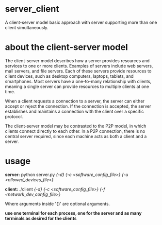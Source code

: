 # server_client
A client-server model basic approach with server supporting more than one client simultaneously.

# about the client-server model
The client-server model describes how a server provides resources and services to one or more clients. Examples of servers include web servers, mail servers, and file servers. Each of these servers provide resources to client devices, such as desktop computers, laptops, tablets, and smartphones. Most servers have a one-to-many relationship with clients, meaning a single server can provide resources to multiple clients at one time.

When a client requests a connection to a server, the server can either accept or reject the connection. If the connection is accepted, the server establishes and maintains a connection with the client over a specific protocol. 

The client-server model may be contrasted to the P2P model, in which clients connect directly to each other. In a P2P connection, there is no central server required, since each machine acts as both a client and a server.

# usage

**server:** python server.py *{-d}* *{-c <software_config_file>}* *{-u <allowed_devices_file>}*

**client:** ./client *{-d}* *{-c <software_config_file>}* *{-f <network_dev_config_file>}*

Where arguments inside '{}' are optional arguments.

**use one terminal for each process, one for the server and as many terminals as desired for the clients**
